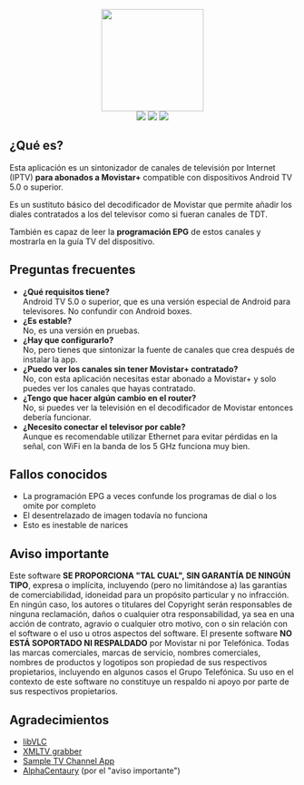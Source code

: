 <p align="center">
    <a href="https://github.com/josemmo/movistartv"><img src="logo.png" alt="" width="180"></a><br>
    <a href="https://github.com/josemmo/movistartv/actions"><img src="https://github.com/josemmo/movistartv/workflows/Build%20APKs/badge.svg"></a>
    <a href="https://github.com/josemmo/movistartv/releases/latest"><img src="https://img.shields.io/badge/download-apk-10a19b.svg"></a>
    <a href="COPYING"><img src="https://img.shields.io/github/license/josemmo/movistartv.svg"></a>
</p>

## ¿Qué es?
Esta aplicación es un sintonizador de canales de televisión por Internet (IPTV) **para abonados a Movistar+** compatible con dispositivos Android TV 5.0 o superior.

Es un sustituto básico del decodificador de Movistar que permite añadir los diales contratados a los del televisor como si fueran canales de TDT.

También es capaz de leer la **programación EPG** de estos canales y mostrarla en la guía TV del dispositivo.

## Preguntas frecuentes
- **¿Qué requisitos tiene?**<br>
  Android TV 5.0 o superior, que es una versión especial de Android para televisores. No confundir con Android boxes.
- **¿Es estable?**<br>
  No, es una versión en pruebas.
- **¿Hay que configurarlo?**<br>
  No, pero tienes que sintonizar la fuente de canales que crea después de instalar la app.
- **¿Puedo ver los canales sin tener Movistar+ contratado?**<br>
  No, con esta aplicación necesitas estar abonado a Movistar+ y solo puedes ver los canales que hayas contratado.
- **¿Tengo que hacer algún cambio en el router?**<br>
  No, si puedes ver la televisión en el decodificador de Movistar entonces debería funcionar.
- **¿Necesito conectar el televisor por cable?**<br>
  Aunque es recomendable utilizar Ethernet para evitar pérdidas en la señal, con WiFi en la banda de los 5 GHz funciona muy bien.

## Fallos conocidos
- La programación EPG a veces confunde los programas de dial o los omite por completo
- El desentrelazado de imagen todavía no funciona
- Esto es inestable de narices

## Aviso importante
Este software **SE PROPORCIONA "TAL CUAL", SIN GARANTÍA DE NINGÚN TIPO**, expresa o implícita, incluyendo (pero no limitándose a) las garantías de comerciabilidad, idoneidad para un propósito particular y no infracción.
En ningún caso, los autores o titulares del Copyright serán responsables de ninguna reclamación, daños o cualquier otra responsabilidad, ya sea en una acción de contrato, agravio o cualquier otro motivo, con o sin relación con el software o el uso u otros aspectos del software.
El presente software **NO ESTÁ SOPORTADO NI RESPALDADO** por Movistar ni por Telefónica.
Todas las marcas comerciales, marcas de servicio, nombres comerciales, nombres de productos y logotipos son propiedad de sus respectivos propietarios, incluyendo en algunos casos el Grupo Telefónica.
Su uso en el contexto de este software no constituye un respaldo ni apoyo por parte de sus respectivos propietarios.

## Agradecimientos
- [libVLC](https://wiki.videolan.org/LibVLC/)
- [XMLTV grabber](https://github.com/MovistarTV/tv_grab_es_movistartv)
- [Sample TV Channel App](https://github.com/googlesamples/androidtv-sample-inputs)
- [AlphaCentaury](https://github.com/AlphaCentaury/MovistarTV#informaci%C3%B3n-importante) (por el "aviso importante")

